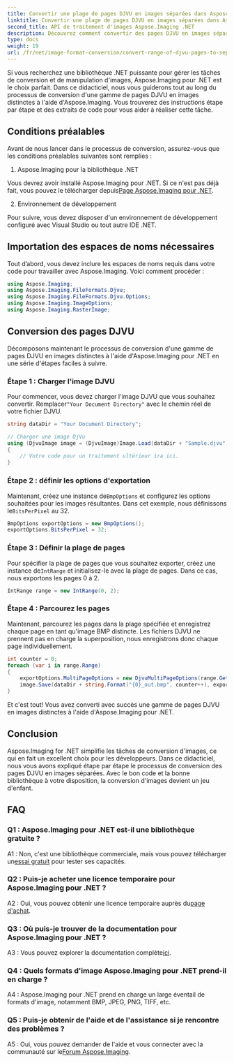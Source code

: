 ```yaml
---
title: Convertir une plage de pages DJVU en images séparées dans Aspose.Imaging pour .NET
linktitle: Convertir une plage de pages DJVU en images séparées dans Aspose.Imaging pour .NET
second_title: API de traitement d'images Aspose.Imaging .NET
description: Découvrez comment convertir des pages DJVU en images séparées avec Aspose.Imaging pour .NET. Guide étape par étape, exemples de code et FAQ fournis.
type: docs
weight: 19
url: /fr/net/image-format-conversion/convert-range-of-djvu-pages-to-separate-images/
---
```

Si vous recherchez une bibliothèque .NET puissante pour gérer les tâches de conversion et de manipulation d'images, Aspose.Imaging pour .NET est le choix parfait. Dans ce didacticiel, nous vous guiderons tout au long du processus de conversion d'une gamme de pages DJVU en images distinctes à l'aide d'Aspose.Imaging. Vous trouverez des instructions étape par étape et des extraits de code pour vous aider à réaliser cette tâche.

## Conditions préalables

Avant de nous lancer dans le processus de conversion, assurez-vous que les conditions préalables suivantes sont remplies :

1. Aspose.Imaging pour la bibliothèque .NET

 Vous devrez avoir installé Aspose.Imaging pour .NET. Si ce n'est pas déjà fait, vous pouvez le télécharger depuis[Page Aspose.Imaging pour .NET](https://releases.aspose.com/imaging/net/).

2. Environnement de développement

Pour suivre, vous devez disposer d'un environnement de développement configuré avec Visual Studio ou tout autre IDE .NET.

## Importation des espaces de noms nécessaires

Tout d’abord, vous devez inclure les espaces de noms requis dans votre code pour travailler avec Aspose.Imaging. Voici comment procéder :

```csharp
using Aspose.Imaging;
using Aspose.Imaging.FileFormats.Djvu;
using Aspose.Imaging.FileFormats.Djvu.Options;
using Aspose.Imaging.ImageOptions;
using Aspose.Imaging.RasterImage;
```

## Conversion des pages DJVU

Décomposons maintenant le processus de conversion d'une gamme de pages DJVU en images distinctes à l'aide d'Aspose.Imaging pour .NET en une série d'étapes faciles à suivre.

### Étape 1 : Charger l'image DJVU

 Pour commencer, vous devez charger l'image DJVU que vous souhaitez convertir. Remplacer`"Your Document Directory"` avec le chemin réel de votre fichier DJVU.

```csharp
string dataDir = "Your Document Directory";

// Charger une image DjVu
using (DjvuImage image = (DjvuImage)Image.Load(dataDir + "Sample.djvu"))
{
    // Votre code pour un traitement ultérieur ira ici.
}
```

### Étape 2 : définir les options d'exportation

Maintenant, créez une instance de`BmpOptions` et configurez les options souhaitées pour les images résultantes. Dans cet exemple, nous définissons le`BitsPerPixel` au 32.

```csharp
BmpOptions exportOptions = new BmpOptions();
exportOptions.BitsPerPixel = 32;
```

### Étape 3 : Définir la plage de pages

 Pour spécifier la plage de pages que vous souhaitez exporter, créez une instance de`IntRange` et initialisez-le avec la plage de pages. Dans ce cas, nous exportons les pages 0 à 2.

```csharp
IntRange range = new IntRange(0, 2);
```

### Étape 4 : Parcourez les pages

Maintenant, parcourez les pages dans la plage spécifiée et enregistrez chaque page en tant qu'image BMP distincte. Les fichiers DJVU ne prennent pas en charge la superposition, nous enregistrons donc chaque page individuellement.

```csharp
int counter = 0;
foreach (var i in range.Range)
{
    exportOptions.MultiPageOptions = new DjvuMultiPageOptions(range.GetArrayOneItemFromIndex(counter));
    image.Save(dataDir + string.Format("{0}_out.bmp", counter++), exportOptions);
}
```

Et c'est tout! Vous avez converti avec succès une gamme de pages DJVU en images distinctes à l'aide d'Aspose.Imaging pour .NET.

## Conclusion

Aspose.Imaging for .NET simplifie les tâches de conversion d'images, ce qui en fait un excellent choix pour les développeurs. Dans ce didacticiel, nous vous avons expliqué étape par étape le processus de conversion des pages DJVU en images séparées. Avec le bon code et la bonne bibliothèque à votre disposition, la conversion d'images devient un jeu d'enfant.

## FAQ

### Q1 : Aspose.Imaging pour .NET est-il une bibliothèque gratuite ?

 A1 : Non, c'est une bibliothèque commerciale, mais vous pouvez télécharger un[essai gratuit](https://releases.aspose.com/) pour tester ses capacités.

### Q2 : Puis-je acheter une licence temporaire pour Aspose.Imaging pour .NET ?

 A2 : Oui, vous pouvez obtenir une licence temporaire auprès du[page d'achat](https://purchase.aspose.com/temporary-license/).

### Q3 : Où puis-je trouver de la documentation pour Aspose.Imaging pour .NET ?

 A3 : Vous pouvez explorer la documentation complète[ici](https://reference.aspose.com/imaging/net/).

### Q4 : Quels formats d'image Aspose.Imaging pour .NET prend-il en charge ?

A4 : Aspose.Imaging pour .NET prend en charge un large éventail de formats d'image, notamment BMP, JPEG, PNG, TIFF, etc.

### Q5 : Puis-je obtenir de l'aide et de l'assistance si je rencontre des problèmes ?

 A5 : Oui, vous pouvez demander de l'aide et vous connecter avec la communauté sur le[Forum Aspose.Imaging](https://forum.aspose.com/).
